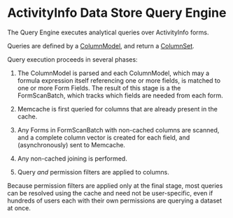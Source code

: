 
# ActivityInfo Data Store Query Engine

The Query Engine executes analytical queries over ActivityInfo forms.

Queries are defined by a [ColumnModel](../../core/model/src/main/java/org/activityinfo/model/query/QueryModel.java),
and return a [ColumnSet](../../core/model/src/main/java/org/activityinfo/model/query/ColumnSet.java).

Query execution proceeds in several phases:

1. The ColumnModel is parsed and each ColumnModel, which may a formula expression
   itself referencing one or more fields, is matched to one or more 
   Form Fields. The result of this stage is a the FormScanBatch, which tracks
   which fields are needed from each form.
  
2. Memcache is first queried for columns that are already present in
   the cache. 
   
3. Any Forms in FormScanBatch with non-cached columns are scanned, and 
   a complete column vector is created for each field, and (asynchronously)
   sent to Memcache.
   
4. Any non-cached joining is performed.

5. Query *and* permission filters are applied to columns.

Because permission filters are applied only at the final stage, 
most queries can be resolved using the cache and need not be user-specific,
even if hundreds of users each with their own permissions are querying 
a dataset at once. 

